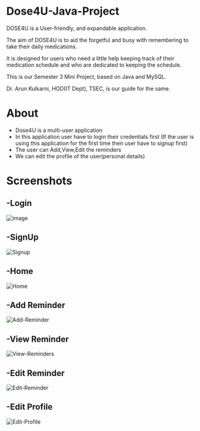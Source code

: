 # Dose4U-Java-Project

DOSE4U is a User-friendly, and expandable application.

The aim of DOSE4U is to aid the forgetful and busy with remembering to take their daily medications. 

It is designed for users who need a little help keeping track of their medication schedule and who are dedicated to keeping the schedule. 

This is our Semester 3 Mini Project, based on Java and MySQL. 

Dr. Arun Kulkarni, HOD(IT Dept), TSEC, is our guide for the same. 
# About
- Dose4U is a multi-user application
- In this application user have to login their credentials first (If the user is using this application for the first time then user have to signup first)
- The user can Add,View,Edit the reminders
- We can edit the profile of the user(personal details)

# Screenshots
## -Login
![image](https://user-images.githubusercontent.com/95179120/158032062-ff20b66e-f5c6-40d0-88a1-5fba7d95f58c.jpeg)
## -SignUp
![Signup](https://user-images.githubusercontent.com/95179120/158032107-d1e19294-ff33-4fde-a200-2bd997a3d62b.jpeg)
## -Home
![Home](https://user-images.githubusercontent.com/95179120/158032117-2d3ff8c7-81b2-4839-9eb1-b5df796043d2.jpeg)
## -Add Reminder
![Add-Reminder](https://user-images.githubusercontent.com/95179120/158032142-1b1e1fd3-a467-49b3-bbe4-356d69dba732.jpeg)
## -View Reminder
![View-Reminders](https://user-images.githubusercontent.com/95179120/158032171-0c511979-0704-46da-b989-2397b88b5bba.jpeg)
## -Edit Reminder
![Edit-Reminder](https://user-images.githubusercontent.com/95179120/158032183-469ad464-97ae-4a82-be3d-3dbed94fb4c3.jpeg)
## -Edit Profile
![Edit-Profile](https://user-images.githubusercontent.com/95179120/158032191-4fd04dd8-4457-49d5-9ce4-ad58676d6f3d.jpeg)




